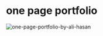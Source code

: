 <h1> one page portfolio </h1>

![one-page-portfolio-by-ali-hasan](https://user-images.githubusercontent.com/101947194/208311418-db8e3164-c1e4-4568-b1cb-c75832b4c1f7.png)
